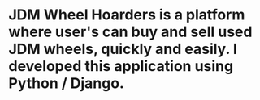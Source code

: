 # JDM Wheel Hoarders is a platform where user's can buy and sell used JDM wheels, quickly and easily. I developed this application using Python / Django.
